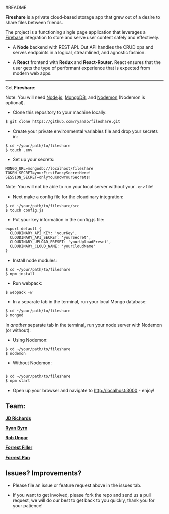 #README

**Fireshare** is a private cloud-based storage app that grew out of a desire to share files between friends.

The project is a functioning single page application that leverages a [Firebase](https://firebase.google.com) integration to store and serve user content safely and effectively.

- A **Node** backend with REST API. Out API handles the CRUD ops and serves endpoints in a logical, streamlined, and agnostic fashion.

- A **React** frontend with **Redux** and **React-Router**.  React ensures that the user gets the type of performant experience that is expected from modern web apps.


---



Get **Fireshare**:

Note: You will need [Node.js](https://nodejs.org/en/download/), [MongoDB](https://www.mongodb.com/), and [Nodemon](https://nodemon.io/) (Nodemon is optional).

- Clone this repository to your machine locally:
```
$ git clone https://github.com/ryanab/fileshare.git
```
- Create your private environmental variables file and drop your secrets in:
```
$ cd ~/your/path/to/fileshare
$ touch .env
```

- Set up your secrets:

```
MONGO_URL=mongodb://localhost/fileshare
TOKEN_SECRET=yourFirstFancySecretHere!
SESSION_SECRET=onlyYouKnowYourSecrets!

```

Note: You will not be able to run your local server without your ```.env``` file!

- Next make a config file for the cloudinary integration:

```
$ cd ~/your/path/to/fileshare/src
$ touch config.js
```

- Put your key information in the config.js file:

```
export default {
  CLOUDINARY_API_KEY: 'yourKey',
  CLOUDINARY_API_SECRET: 'yourSecret',
  CLOUDINARY_UPLOAD_PRESET: 'yourUploadPreset',
  CLOUDINARY_CLOUD_NAME: 'yourCloudName'
}

```

- Install node modules:

```
$ cd ~/your/path/to/fileshare
$ npm install
```

- Run webpack:

```
$ webpack -w
```

- In a separate tab in the terminal, run your local Mongo database:

```
$ cd ~/your/path/to/fileshare
$ mongod
```

In *another* separate tab in the terminal, run your node server with Nodemon (or without):
- Using Nodemon:

```
$ cd ~/your/path/to/fileshare
$ nodemon
```

- Without Nodemon:
```

$ cd ~/your/path/to/fileshare
$ npm start
```

- Open up your browser and navigate to [http://localhost:3000](http://localhost:3000) - enjoy!

Team:
---

**[JD Richards](https://github.com/jdrichardstech)**

**[Ryan Byrn](https://github.com/ryanab)**

**[Rob Ungar](https://github.com/robungar)**

**[Forrest Filler](https://github.com/forrestfiller)**

**[Forrest Pan](https://github.com/panforrest)**

Issues? Improvements?
---
- Please file an issue or feature request above in the issues tab.

- If you want to get involved, please fork the repo and send us a pull request, we will do our best to get back to you quickly, thank you for your patience!
